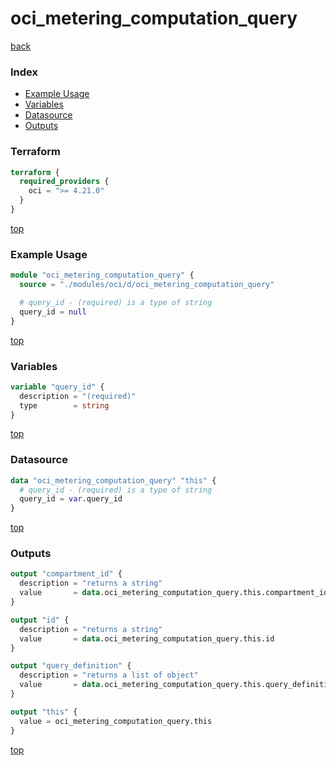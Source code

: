 # oci_metering_computation_query

[back](../oci.md)

### Index

- [Example Usage](#example-usage)
- [Variables](#variables)
- [Datasource](#datasource)
- [Outputs](#outputs)

### Terraform

```terraform
terraform {
  required_providers {
    oci = ">= 4.21.0"
  }
}
```

[top](#index)

### Example Usage

```terraform
module "oci_metering_computation_query" {
  source = "./modules/oci/d/oci_metering_computation_query"

  # query_id - (required) is a type of string
  query_id = null
}
```

[top](#index)

### Variables

```terraform
variable "query_id" {
  description = "(required)"
  type        = string
}
```

[top](#index)

### Datasource

```terraform
data "oci_metering_computation_query" "this" {
  # query_id - (required) is a type of string
  query_id = var.query_id
}
```

[top](#index)

### Outputs

```terraform
output "compartment_id" {
  description = "returns a string"
  value       = data.oci_metering_computation_query.this.compartment_id
}

output "id" {
  description = "returns a string"
  value       = data.oci_metering_computation_query.this.id
}

output "query_definition" {
  description = "returns a list of object"
  value       = data.oci_metering_computation_query.this.query_definition
}

output "this" {
  value = oci_metering_computation_query.this
}
```

[top](#index)